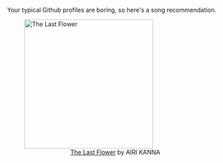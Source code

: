 Your typical Github profiles are boring, so here's a song recommendation.
<figure><img width="300" height="300" src="https://i.scdn.co/image/ab67616d0000b273b0865b944c87cff2ec04d352" alt="The Last Flower" /><figcaption align="center"><a href="https://open.spotify.com/track/4kuWQDQj9b0w0hemJR2GIp" target="_blank">The Last Flower</a> by AIRI KANNA</figcaption></figure>
